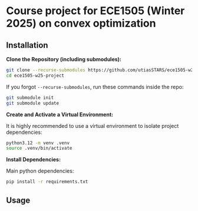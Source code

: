 # Course project for ECE1505 (Winter 2025) on convex optimization

## Installation

**Clone the Repository (including submodules):**

```bash
git clone --recurse-submodules https://github.com/utiasSTARS/ece1505-w25-project
cd ece1505-w25-project
```

If you forgot `--recurse-submodules`, run these commands inside the repo:
```bash
git submodule init
git submodule update
```

**Create and Activate a Virtual Environment:**

It is highly recommended to use a virtual environment to isolate project dependencies:

```bash
python3.12 -m venv .venv
source .venv/bin/activate
```

**Install Dependencies:**

Main python dependencies:
```bash
pip install -r requirements.txt
```

## Usage

[//]: # (Run the following command in the top-level directory of the repo:)
